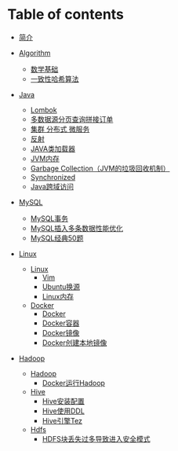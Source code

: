 # Table of contents

* [简介](README.md)

* [Algorithm](algorithm/README.md)
  * [数学基础](algorithm/math.md)
  * [一致性哈希算法](algorithm/yi-zhi-xing-ha-xi-suan-fa.md)

* [Java](java/README.md)
  * [Lombok](java/lombok.md)
  * [多数据源分页查询拼接订单](java/duo-shu-ju-yuan-fen-ye-cha-xun-pin-jie-ding-dan.md)
  * [集群 分布式 微服务](java/ji-qun-fen-bu-shi-wei-fu-wu.md)
  * [反射](java/fan-she.md)
  * [JAVA类加载器](java/java-lei-jia-zai-qi.md)
  * [JVM内存](java/jvm-nei-cun.md)
  * [Garbage Collection（JVM的垃圾回收机制）](java/garbage-collectionjvm-de-la-ji-hui-shou-ji-zhi.md)
  * [Synchronized](java/synchronized.md)
  * [Java跨域访问](java/SpringBoot-Ajax-kua-yu.md)

* [MySQL](mysql/README.md)
  * [MySQL事务](mysql/mysql-shi-wu.md)
  * [MySQL插入多条数据性能优化](mysql/mysql-you-hua-innodb_flush_log_at_trx_commit.md)
  * [MySQL经典50题](mysql/mysql-jing-dian-50-ti.md)

* [Linux](linux/README.md)
  * [Linux](linux/README.md)
    * [Vim](linux/vim.md)
    * [Ubuntu换源](linux/ubuntu-huan-yuan.md)
    * [Linux内存](linux/linux-nei-cun.md)
  * [Docker](linux/docker/README.md)
    * [Docker](linux/docker/docker.md)
    * [Docker容器](linux/docker/docker-rong-qi.md)
    * [Docker镜像](linux/docker/docker-jing-xiang.md)
    * [Docker创建本地镜像](linux/docker/docker-chuang-jian-ben-di-jing-xiang.md)

* [Hadoop](hadoop/README.md)
  * [Hadoop](hadoop/README.md)
    * [Docker运行Hadoop](hadoop/docker-yun-xing-hadoop.md)
  * [Hive](hadoop/hive/README.md)
    * [Hive安装配置](hadoop/hive/hive-an-zhuang-pei-zhi.md)
    * [Hive使用DDL](hadoop/hive/hive-shi-yong-ddl.md)
    * [Hive引擎Tez](hadoop/hive/hive-yin-qing-tez.md)
  * [Hdfs](hadoop/hdfs/README.md)
    * [HDFS块丢失过多导致进入安全模式](hadoop/hdfs/hdfs-repair-block-safe-mode.md)
  <!-- * [MapReduce](hadoop/mapreduce/README.md) -->
  <!-- * [Sqoop](hadoop/sqoop/README.md) -->
  <!-- * [DataX](hadoop/datax/README.md)  -->

<!-- * [DesignPattern](designPattern/README.md) -->


